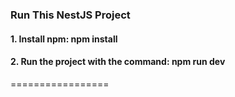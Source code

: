 ### Run This NestJS Project

#### 1. Install npm: npm install

#### 2. Run the project with the command: npm run dev

=================
